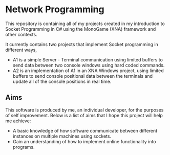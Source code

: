 # Network Programming

This repository is containing all of my projects created in my introduction to Socket Programming in C# using the MonoGame (XNA) framework and other contexts.



It currently contains two projects that implement Socket programming in different ways,

* A1 is a simple Server - Terminal communication using limited buffers to send data between two console windows using hard coded commands.
* A2 is an implementation of A1 in an XNA Windows project, using limited buffers to send console positional data between the terminals and update all of the console positions in real time.

## Aims
This software is produced by me, an individual developer, for the purposes of self improvement. Below is a list of aims that I hope this project will help me achieve:

* A basic knowledge of how software communicate between different instances on multiple machines using sockets.
* Gain an understanding of how to implement online functionality into programs.